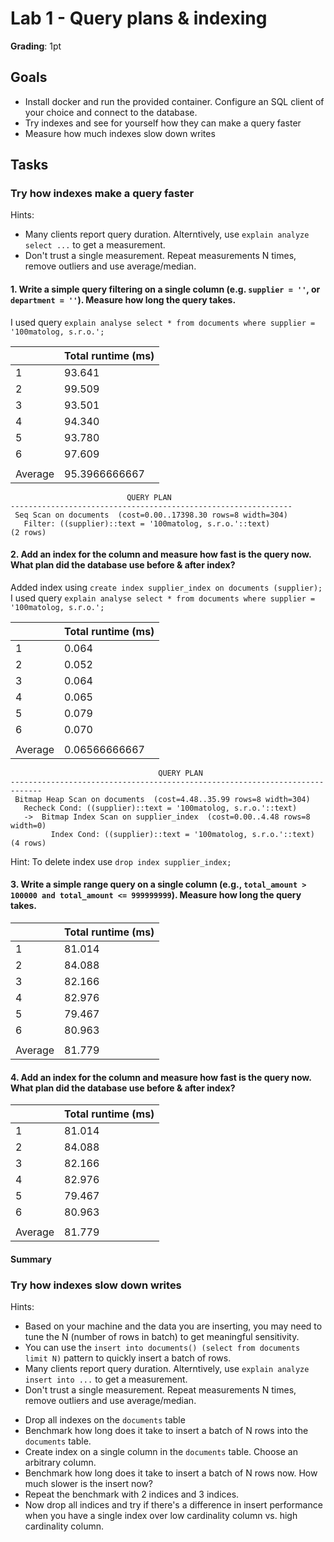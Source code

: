 # Lab 1 - Query plans & indexing

**Grading**: 1pt

## Goals

- Install docker and run the provided container. Configure an SQL client of your choice and connect to the database.
- Try indexes and see for yourself how they can make a query faster
- Measure how much indexes slow down writes

## Tasks

### Try how indexes make a query faster

Hints:

- Many clients report query duration. Alterntively, use `explain analyze select ...` to get a measurement.
- Don't trust a single measurement. Repeat measurements N times, remove outliers and use average/median.

#### 1. Write a simple query filtering on a single column (e.g. `supplier = ''`, or `department = ''`). Measure how long the query takes.

I used query `explain analyse select * from documents where supplier = '100matolog, s.r.o.';`

|         | Total runtime (ms) |
| ------- | ------------------ |
| 1       | 93.641             |
| 2       | 99.509             |
| 3       | 93.501             |
| 4       | 94.340             |
| 5       | 93.780             |
| 6       | 97.609             |
|         |                    |
| Average | 95.3966666667      |

```
                          QUERY PLAN
---------------------------------------------------------------
 Seq Scan on documents  (cost=0.00..17398.30 rows=8 width=304)
   Filter: ((supplier)::text = '100matolog, s.r.o.'::text)
(2 rows)
```

#### 2. Add an index for the column and measure how fast is the query now. What plan did the database use before & after index?

Added index using `create index supplier_index on documents (supplier);`
I used query `explain analyse select * from documents where supplier = '100matolog, s.r.o.';`

|         | Total runtime (ms) |
| ------- | ------------------ |
| 1       | 0.064              |
| 2       | 0.052              |
| 3       | 0.064              |
| 4       | 0.065              |
| 5       | 0.079              |
| 6       | 0.070              |
|         |                    |
| Average | 0.06566666667      |

```
                                 QUERY PLAN
-----------------------------------------------------------------------------
 Bitmap Heap Scan on documents  (cost=4.48..35.99 rows=8 width=304)
   Recheck Cond: ((supplier)::text = '100matolog, s.r.o.'::text)
   ->  Bitmap Index Scan on supplier_index  (cost=0.00..4.48 rows=8 width=0)
         Index Cond: ((supplier)::text = '100matolog, s.r.o.'::text)
(4 rows)
```

Hint: To delete index use `drop index supplier_index;`

#### 3. Write a simple range query on a single column (e.g., `total_amount > 100000 and total_amount <= 999999999`). Measure how long the query takes.

|         | Total runtime (ms) |
| ------- | ------------------ |
| 1       | 81.014             |
| 2       | 84.088             |
| 3       | 82.166             |
| 4       | 82.976             |
| 5       | 79.467             |
| 6       | 80.963             |
|         |                    |
| Average | 81.779             |

#### 4. Add an index for the column and measure how fast is the query now. What plan did the database use before & after index?

|         | Total runtime (ms) |
| ------- | ------------------ |
| 1       | 81.014             |
| 2       | 84.088             |
| 3       | 82.166             |
| 4       | 82.976             |
| 5       | 79.467             |
| 6       | 80.963             |
|         |                    |
| Average | 81.779             |

#### Summary



### Try how indexes slow down writes

Hints:

- Based on your machine and the data you are inserting, you may need to tune the N (number of rows in batch) to get meaningful sensitivity.
- You can use the `insert into documents() (select from documents limit N)` pattern to quickly insert a batch of rows.
- Many clients report query duration. Alterntively, use `explain analyze insert into ...` to get a measurement.
- Don't trust a single measurement. Repeat measurements N times, remove outliers and use average/median.

* Drop all indexes on the `documents` table
* Benchmark how long does it take to insert a batch of N rows into the `documents` table.
* Create index on a single column in the `documents` table. Choose an arbitrary column.
* Benchmark how long does it take to insert a batch of N rows now. How much slower is the insert now?
* Repeat the benchmark with 2 indices and 3 indices.
* Now drop all indices and try if there's a difference in insert performance when you have a single index over low cardinality column vs. high cardinality column.
